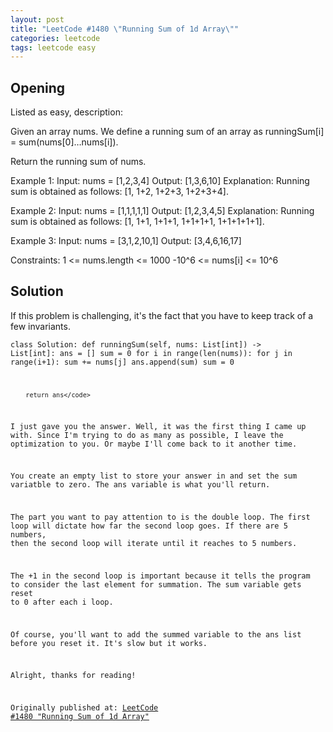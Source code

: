 ```yaml
---
layout: post
title: "LeetCode #1480 \"Running Sum of 1d Array\""
categories: leetcode
tags: leetcode easy
---
```


## Opening

Listed as easy, description:

Given an array nums. We define a running sum of an array as runningSum[i] = sum(nums[0]…nums[i]).

Return the running sum of nums.

Example 1:
Input: nums = [1,2,3,4]
Output: [1,3,6,10]
Explanation: Running sum is obtained as follows: [1, 1+2, 1+2+3, 1+2+3+4].

Example 2:
Input: nums = [1,1,1,1,1]
Output: [1,2,3,4,5]
Explanation: Running sum is obtained as follows: [1, 1+1, 1+1+1, 1+1+1+1, 1+1+1+1+1].

Example 3:
Input: nums = [3,1,2,10,1]
Output: [3,4,6,16,17]

Constraints:
1 <= nums.length <= 1000
-10^6 <= nums[i] <= 10^6

## Solution

If this problem is challenging, it's the fact that you have to keep track of a few invariants.

<code>class Solution:
    def runningSum(self, nums: List[int]) -> List[int]:
        ans = []
        sum = 0
        for i in range(len(nums)):
            for j in range(i+1):
                sum += nums[j]
            ans.append(sum)
            sum = 0
            
        return ans</code>
        
I just gave you the answer. Well, it was the first thing I came up with. Since I'm trying to do as many as possible, I leave the optimization to you. Or maybe I'll come back to it another time.

You create an empty list to store your answer in and set the sum variatble to zero. The ans variable is what you'll return.

The part you want to pay attention to is the double loop. The first loop will dictate how far the second loop goes. If there are 5 numbers, then the second loop will iterate until it reaches to 5 numbers.

The +1 in the second loop is important because it tells the program to consider the last element for summation. The sum variable gets reset to 0 after each i loop.

Of course, you'll want to add the summed variable to the ans list before you reset it. It's slow but it works.

Alright, thanks for reading!
        
Originally published at: [LeetCode #1480 "Running Sum of 1d Array"](https://medium.com/@cassandriel/leetcode-1480-running-sum-of-1d-array-bf1e7dc64b1b)
